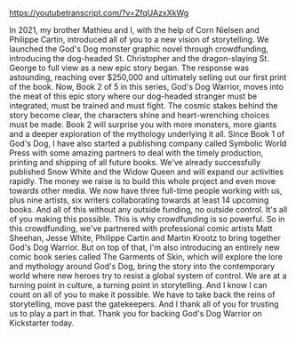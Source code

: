 https://youtubetranscript.com/?v=ZfqUAzxXkWg

 In 2021, my brother Mathieu and I, with the help of Corn Nielsen and Philippe Cartin, introduced all of you to a new vision of storytelling. We launched the God's Dog monster graphic novel through crowdfunding, introducing the dog-headed St. Christopher and the dragon-slaying St. George to full view as a new epic story began. The response was astounding, reaching over $250,000 and ultimately selling out our first print of the book. Now, Book 2 of 5 in this series, God's Dog Warrior, moves into the meat of this epic story where our dog-headed stranger must be integrated, must be trained and must fight. The cosmic stakes behind the story become clear, the characters shine and heart-wrenching choices must be made. Book 2 will surprise you with more monsters, more giants and a deeper exploration of the mythology underlying it all. Since Book 1 of God's Dog, I have also started a publishing company called Symbolic World Press with some amazing partners to deal with the timely production, printing and shipping of all future books. We've already successfully published Snow White and the Widow Queen and will expand our activities rapidly. The money we raise is to build this whole project and even move towards other media. We now have three full-time people working with us, plus nine artists, six writers collaborating towards at least 14 upcoming books. And all of this without any outside funding, no outside control. It's all of you making this possible. This is why crowdfunding is so powerful. So in this crowdfunding, we've partnered with professional comic artists Matt Sheehan, Jesse White, Philippe Cartin and Martin Krootz to bring together God's Dog Warrior. But on top of that, I'm also introducing an entirely new comic book series called The Garments of Skin, which will explore the lore and mythology around God's Dog, bring the story into the contemporary world where new heroes try to resist a global system of control. We are at a turning point in culture, a turning point in storytelling. And I know I can count on all of you to make it possible. We have to take back the reins of storytelling, move past the gatekeepers. And I thank all of you for trusting us to play a part in that. Thank you for backing God's Dog Warrior on Kickstarter today.